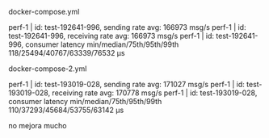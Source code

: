 docker-compose.yml

perf-1  | id: test-192641-996, sending rate avg: 166973 msg/s
perf-1  | id: test-192641-996, receiving rate avg: 166973 msg/s
perf-1  | id: test-192641-996, consumer latency min/median/75th/95th/99th 118/25494/40767/63339/76532 µs

docker-compose-2.yml

perf-1  | id: test-193019-028, sending rate avg: 171027 msg/s
perf-1  | id: test-193019-028, receiving rate avg: 170778 msg/s
perf-1  | id: test-193019-028, consumer latency min/median/75th/95th/99th 110/37293/45684/53755/63142 µs

no mejora mucho
